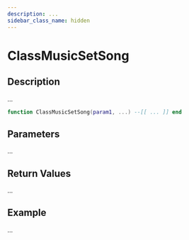 ```yaml
---
description: ...
sidebar_class_name: hidden
---
```


# ClassMusicSetSong

## Description

...

```lua
function ClassMusicSetSong(param1, ...) --[[ ... ]] end
```

## Parameters

...

## Return Values

...

## Example

...

